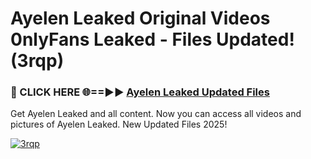 # Ayelen Leaked Original Videos 0nlyFans Leaked - Files Updated! (3rqp)

<h3>🔴 CLICK HERE 🌐==►► <a href="https://tinyurl.com/4seja8ks" rel="nofollow">Ayelen Leaked Updated Files</a></h3>

Get Ayelen Leaked and all content. Now you can access all videos and pictures of Ayelen Leaked. New Updated Files 2025!

[![3rqp](https://i.imgur.com/EWjZXRe.gif)](https://tinyurl.com/4seja8ks)
